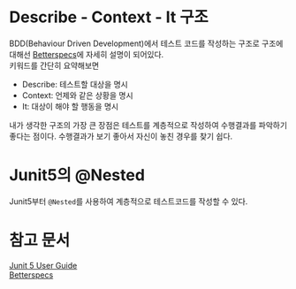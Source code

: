 # Describe - Context - It 구조

BDD(Behaviour Driven Development)에서 테스트 코드를 작성하는 구조로 구조에대해선 [Betterspecs](https://www.betterspecs.org/#describe)에 자세히 설명이 되어있다.  
키워드를 간단히 요약해보면

- Describe: 테스트할 대상을 명시
- Context: 언제와 같은 상황을 명시
- It: 대상이 해야 할 행동을 명시

내가 생각한 구조의 가장 큰 장점은 테스트를 계층적으로 작성하여 수행결과를 파악하기 좋다는 점이다. 수행결과가 보기 좋아서 자신이 놓친 경우를 찾기 쉽다.

# Junit5의 @Nested

Junit5부터 `@Nested`를 사용하여 계층적으로 테스트코드를 작성할 수 있다.

# 참고 문서

[Junit 5 User Guide](https://junit.org/junit5/docs/current/user-guide/)  
[Betterspecs](https://www.betterspecs.org/#describe)
